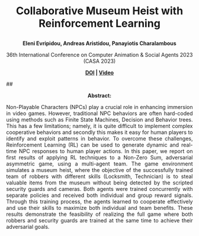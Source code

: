 **<p align ="center">Collaborative Museum Heist with Reinforcement Learning</p>**
===========================================================
**<p align ="center">Eleni Evripidou, Andreas Aristidou, Panayiotis Charalambous</p>**

<p align ="center">36th International Conference on Computer Animation & Social Agents 2023 (CASA 2023)</p>

**<p align = "center">[DOI](https://doi.org/10.1002/cav.2158) | [Video](https://www.youtube.com/watch?v=-yjui8z7JCw&ab_channel=EleniEvripidou)</p>**

##**<p align = "center">Abstract:</p>**
<p align = "justify">Non-Playable Characters (NPCs) play a crucial role in enhancing immersion in video games. However, traditional NPC behaviors are often hard-coded using methods such as Finite State Machines, Decision and Behavior trees. This has a few limitations; namely, it is quite difficult to implement complex cooperative behaviors and secondly this makes it easy for human players to identify and exploit patterns in behavior. To overcome these challenges, Reinforcement Learning (RL) can be used to generate dynamic and real-time NPC responses to human player actions. In this paper, we report on first results of applying RL techniques to a Non-Zero Sum, adversarial asymmetric game, using a multi-agent team. The game environment simulates a museum heist, where the objective of the successfully trained team of robbers with different skills (Locksmith, Technician) is to steal valuable items from the museum without being detected by the scripted security guards and cameras. Both agents were trained concurrently with separate policies and received both individual and group reward signals. Through this training process, the agents learned to cooperate effectively and use their skills to maximize both individual and team benefits. These results demonstrate the feasibility of realizing the full game where both robbers and security guards are trained at the same time to achieve their adversarial goals.</p>
